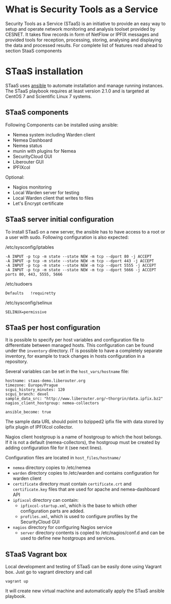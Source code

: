 # What is Security Tools as a Service

Security Tools as a Service (STaaS) is an initiative to provide an easy way to setup and operate network monitoring and analysis toolset provided by CESNET. It takes flow records in form of NetFlow or IPFIX messages and provided tools for reception, processing, storing, analysing and displaying the data and processed results. For complete list of features read ahead to section StaaS components

# STaaS installation

STaaS uses [ansible](https://www.ansible.com/) to automate installation and manage running instances.
The STaaS playbook requires at least version 2.1.0 and is targeted at CentOS 7 and Scientific Linux 7 systems.

## STaaS components

Following Components can be installed using ansible:

- Nemea system including Warden client
- Nemea Dashboard
- Nemea status
- munin with plugins for Nemea
- SecurityCloud GUI
- Liberouter GUI
- IPFIXcol

Optional:

- Nagios monitoring
- Local Warden server for testing
- Local Warden client that writes to files
- Let's Encrypt certificate

## STaaS server initial configuration

To install STaaS on a new server, the ansible has to have access to a root or a user with sudo.
Following configuration is also expected:

/etc/sysconfig/iptables
```
-A INPUT -p tcp -m state --state NEW -m tcp --dport 80 -j ACCEPT
-A INPUT -p tcp -m state --state NEW -m tcp --dport 443 -j ACCEPT
-A INPUT -p tcp -m state --state NEW -m tcp --dport 5555 -j ACCEPT
-A INPUT -p tcp -m state --state NEW -m tcp --dport 5666 -j ACCEPT
ports 80, 443, 5555, 5666
```

/etc/sudoers
```
Defaults   !requiretty
```

/etc/sysconfig/selinux
```
SELINUX=permissive
```

## STaaS per host configuration

It is possible to specify per host variables and configuration file to 
differentiate between managed hosts. This configuration can be found 
under the `inventory` directory. IT is possible to have a completely 
separate inventory, for example to track changes in hosts configuration 
 in a repository.

Several variables can be set in the `host_vars/hostname` file:
```
hostname: staas-demo.liberouter.org
timezone: Europe/Prague
scgui_history_minutes: 120
scgui_branch: devel
sample_data_src: "http://www.liberouter.org/~thorgrin/data.ipfix.bz2"
nagios_client_hostgroup: nemea-collectors

ansible_become: true
```
The sample data URL should point to bzipped2 ipfix file with data 
stored by ipfix plugin of IPFIXcol collector.

Nagios client hostgroup is a name of hostgroup to which the host
belongs. If it is not a default (nemea-collectors), the hostgroup must
be created by adding configuration file for it (see next lines).

Configuration files are located in `host_files/hostname/`
- `nemea` directory copies to /etc/nemea
- `warden` directory copies to /etc/warden and contains configuration for warden client
- `certificate` directory must contain `certificate.crt` and `certificate.key` files that are used for apache and nemea-dashboard API
- `ipfixcol` directory can contain:
  - `ipfixcol-startup.xml`, which is the base to which other configuration parts are added.
  - `profiles.xml`, which is used to configure profiles by the SecurityCloud GUI
- `nagios` directory for configuring Nagios service
  - `server` directory contents is copied to /etc/nagios/conf.d and 
  can be used to define new hostgroups and services.

## STaaS Vagrant box

Local development and testing of STaaS can be easily done using Vagrant box. Just go to vagrant directory and call
```
vagrant up
```

It will create new virtual machine and automatically apply the STaaS ansible playbook. 
